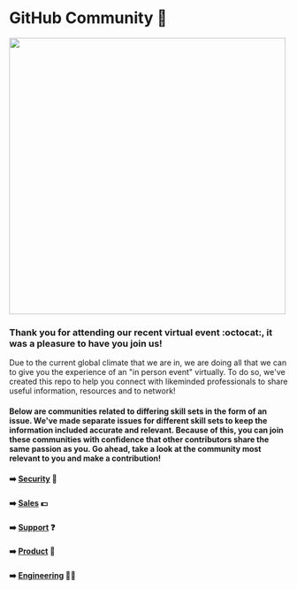 # GitHub Community :busts_in_silhouette:

<a href="url"><img src="https://user-images.githubusercontent.com/53534651/86800904-69f63c00-c06b-11ea-95d4-2ffbfacb85c5.png" align="center" height="500" width="500" ></a>

### Thank you for attending our recent virtual event :octocat:, it was a pleasure to have you join us! 


Due to the current global climate that we are in, we are doing all that we can to give you the experience of an "in person event" virtually. To do so, we've created this repo to help you connect with likeminded professionals to share useful information, resources and to network!

#### Below are communities related to differing skill sets in the form of an issue. We've made separate issues for different skill sets to keep the information included accurate and relevant. Because of this, you can join these communities with confidence that other contributors share the same passion as you. Go ahead, take a look at the community most relevant to you and make a contribution! 

#### :arrow_right: [Security](https://github.com/freshprince95/Events-Community/issues/6) :closed_lock_with_key:

#### :arrow_right: [Sales](https://github.com/freshprince95/Events-Community/issues/4) :dollar:

#### :arrow_right: [Support](https://github.com/freshprince95/Events-Community/issues/3) :question:

#### :arrow_right: [Product](https://github.com/freshprince95/Events-Community/issues/2) :construction_worker:

#### :arrow_right: [Engineering](https://github.com/freshprince95/Events-Community/issues/1) :woman_technologist:

